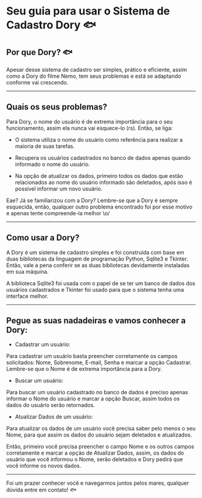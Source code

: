 # Seu guia para usar o Sistema de Cadastro **Dory** 🐟

## Por que Dory? 🐟

Apesar desse sistema de cadastro ser simples, prático e eficiente, assim como
a Dory do filme Nemo, tem seus problemas e está se adaptando conforme vai
crescendo.

---

## Quais os seus problemas?

Para Dory, o nome do usuário é de extrema importância para o seu
funcionamento, assim ela nunca vai esquece-lo (rs). Então, se liga:

* O sistema utiliza o nome do usuário como referência para realizar a
maioria de suas tarefas.


* Recupera os usuários cadastrados no banco de dados apenas quando
informado o nome do usuário.


* Na opção de atualizar os dados, primeiro todos os dados que estão
relacionados ao nome do usuário informado são deletados, após isso é
possível informar um novo usuário.


Eae? Já se familiarizou com a Dory? Lembre-se que a Dory é sempre
esquecida, então, qualquer outro problema encontrado foi por esse motivo e
apenas tente compreende-la melhor \o/

---

## Como usar a Dory?

A Dory é um sistema de cadastro simples e foi construída com base em duas
bibliotecas da linguagem de programação Python, Sqlite3 e Tkinter. Então,
vale a pena conferir se as duas bibliotecas devidamente instaladas em sua
máquina.

A biblioteca Sqlite3 foi usada com o papel de se ter um banco de dados dos
usuários cadastrados e Tkinter foi usado para que o sistema tenha uma
interface melhor.

---

## Pegue as suas nadadeiras e vamos conhecer a Dory:

* Cadastrar um usuário:


Para cadastrar um usuário basta preencher corretamente os campos
solicitados: Nome, Sobrenome, E-mail, Senha e marcar a opção
Cadastrar. Lembre-se que o Nome é de extrema importância para a
Dory.

* Buscar um usuário:


Para buscar um usuário cadastrado no banco de dados é preciso
apenas informar o Nome do usuário e marcar a opção Buscar, assim
todos os dados do usuário serão retornados.

* Atualizar Dados de um usuário:


Para atualizar os dados de um usuário você precisa saber pelo menos o
seu Nome, para que assim os dados do usuário sejam deletados e
atualizados.

Então, primeiro você precisa preencher o campo Nome e os outros
campos corretamente e marcar a opção de Atualizar Dados, assim, os
dados do usuário que você informou o Nome, serão deletados e Dory
pedirá que você informe os novos dados.

---


Foi um prazer conhecer você e navegarmos juntos pelos
mares, qualquer dúvida entre em contato! 🐟
 
